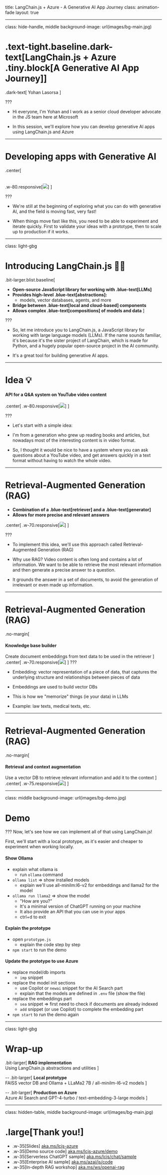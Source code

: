 title: LangChain.js + Azure - A Generative AI App Journey
class: animation-fade
layout: true

<!-- .twitter-handle[
  @sinedied
] -->

---

class: hide-handle, middle
background-image: url(images/bg-main.jpg)

# .text-tight.baseline.dark-text[LangChain.js + Azure .tiny.block[A Generative AI App Journey]]
.dark-text[
Yohan Lasorsa
]

???
- Hi everyone, I'm Yohan and I work as a senior cloud developer advocate in the JS team here at Microsoft

- In this session, we'll explore how you can develop generative AI apps using LangChain.js and Azure

---

# Developing apps with Generative AI

.center[
<br><br><br>
.w-80.responsive[![](images/cycle.png)]
]

???
- We're still at the beginning of exploring what you can do with generative AI, and the field is moving fast, very fast!

- When things move fast like this, you need to be able to experiment and iterate quickly. First to validate your ideas with a prototype, then to scale up to production if it works.

---

class: light-gbg
# Introducing LangChain.js 🦜🔗

.bit-larger.blist.baseline[
- **Open-source JavaScript library for working with .blue-text[LLMs]**
- **Provides high-level .blue-text[abstractions]:**
  * models, vector databases, agents, and more
- **Bridge between .blue-text[local and cloud-based] components**
- **Allows complex .blue-text[compositions] of models and data**
]

???
- So, let me introduce you to LangChain.js, a JavaScript library for working with large language models (LLMs). If the name sounds familiar, it's because it's the sister project of LangChain, which is made for Python, and a hugely popular open-source project in the AI community.

- It's a great tool for building generative AI apps.

---

# Idea 💡

#### API for a Q&A system on YouTube video content

.center[
.w-80.responsive[![](images/qa-system.png)]
]

???
- Let's start with a simple idea:
- I'm from a generation who grew up reading books and articles, but nowadays most of the interesting content is in video format.

- So, I thought it would be nice to have a system where you can ask questions about a YouTube video, and get answers quickly in a text format without having to watch the whole video.

---

# Retrieval-Augmented Generation (RAG)

- **Combination of a .blue-text[retriever] and a .blue-text[generator]**
- **Allows for more precise and relevant answers**

.center[
.w-70.responsive[![](images/rag.png)]
]

???
- To implement this idea, we'll use this approach called Retrieval-Augmented Generation (RAG)

- Why use RAG? Video content is often long and contains a lot of information. We want to be able to retrieve the most relevant information and then generate a precise answer to a question.

- It grounds the answer in a set of documents, to avoid the generation of irrelevant or even made up information.

---

# Retrieval-Augmented Generation (RAG)
.no-margin[
#### Knowledge base builder
Create document embeddings from text data to be used in the retriever
]
.center[
.w-70.responsive[![](images/embedding.png)]
]
???
- Embedding: vector representation of a piece of data, that captures the underlying structure and relationships between pieces of data

- Embeddings are used to build vector DBs

- This is how we "memorize" things (ie your data) in LLMs

- Example: law texts, medical texts, etc.

---

# Retrieval-Augmented Generation (RAG)
.no-margin[
#### Retrieval and context augmentation
Use a vector DB to retrieve relevant information and add it to the context
]
.center[
.w-75.responsive[![](images/augmentation.png)]
]

---

class: middle
background-image: url(images/bg-demo.jpg)
# Demo

???
Now, let's see how we can implement all of that using LangChain.js!

First, we'll start with a local prototype, as it's easier and cheaper to experiment when working locally.

#### Show Ollama

- explain what ollama is
  * run `ollama` command
- `ollama list` => show installed models
  * explain we'll use all-minilm:l6-v2 for embeddings and llama2 for the model
- `ollama run llama2` => show the model
  * "How are you?"
  * It's a minimal version of ChatGPT running on your machine
  * It also provide an API that you can use in your apps
  * ctrl+d to exit

#### Explain the prototype

- open `prototype.js`
  * explain the code step by step
- `npm start` to run the demo

#### Update the prototype to use Azure

- replace model/db imports
  * `imp` snippet
- replace the model init sections
  * use Copilot or `newai` snippet for the AI Search part
  * explain that the models are defined in `.env` file (show the file)
- replace the embeddings part
  * `sea` snippet => first need to check if documents are already indexed
  * `add` snippet (or use Copilot) to complete the embedding part
- `npm start` to run the demo again

---

class: light-gbg
# Wrap-up

.bit-larger[
**RAG implementation**<br>
Using LangChain.js abstractions and utilities
]

--
.bit-larger[
**Local prototype**<br>
FAISS vector DB and Ollama + LLaMa2 7B / all-minilm-l6-v2 models
]

--
.bit-larger[
**Production on Azure**<br>
Azure AI Search and GPT-4-turbo / text-embedding-3-large models
]

---

class: hidden-table, middle
background-image: url(images/bg-main.jpg)
# .large[Thank you!]

- .w-35[Slides] [aka.ms/lcjs-azure](https://aka.ms/lcjs-azure)
- .w-35[Demo source code] [aka.ms/lcjs-azure/demo](https://aka.ms/lcjs-azure/demo)
- .w-35[Serverless ChatGPT sample] [aka.ms/lcjs/chat/sample](https://aka.ms/lcjs/chat/sample)
- .w-35[Enterprise AI sample] [aka.ms/azai/js/code](https://aka.ms/azai/js/code)
- .w-35[In-depth RAG workshop] [aka.ms/ws/openai-rag](https://aka.ms/ws/openai-rag)
